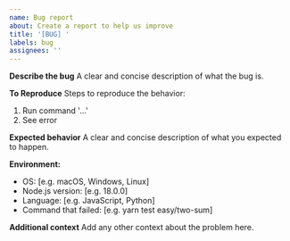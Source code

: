 ```yaml
---
name: Bug report
about: Create a report to help us improve
title: '[BUG] '
labels: bug
assignees: ''
---
```


**Describe the bug**
A clear and concise description of what the bug is.

**To Reproduce**
Steps to reproduce the behavior:
1. Run command '...'
2. See error

**Expected behavior**
A clear and concise description of what you expected to happen.

**Environment:**
- OS: [e.g. macOS, Windows, Linux]
- Node.js version: [e.g. 18.0.0]
- Language: [e.g. JavaScript, Python]
- Command that failed: [e.g. yarn test easy/two-sum]

**Additional context**
Add any other context about the problem here.